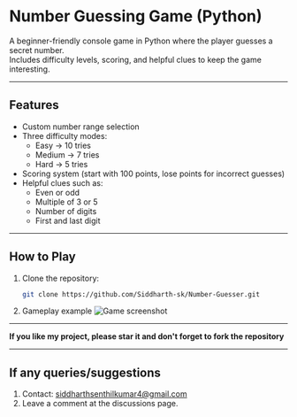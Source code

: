# Number Guessing Game (Python)

A beginner-friendly console game in Python where the player guesses a secret number.  
Includes difficulty levels, scoring, and helpful clues to keep the game interesting.

---

## Features
- Custom number range selection  
- Three difficulty modes:
  - Easy → 10 tries  
  - Medium → 7 tries  
  - Hard → 5 tries  
- Scoring system (start with 100 points, lose points for incorrect guesses)  
- Helpful clues such as:
  - Even or odd  
  - Multiple of 3 or 5  
  - Number of digits  
  - First and last digit  

---

## How to Play
1. Clone the repository:
   ```bash
   git clone https://github.com/Siddharth-sk/Number-Guesser.git

2. Gameplay example
   ![Game screenshot](assets/screenshot.png)
   
---

**If you like my project, please star it and don't forget to fork the repository**

---

##  If any queries/suggestions
1. Contact: siddharthsenthilkumar4@gmail.com
2. Leave a comment at the discussions page.
